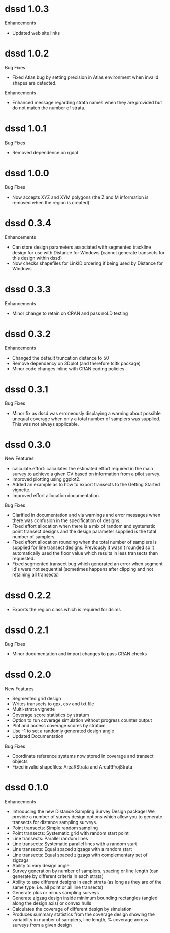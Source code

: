 # dssd 1.0.3

Enhancements

* Updated web site links

# dssd 1.0.2

Bug Fixes

* Fixed Atlas bug by setting precision in Atlas environment when invalid shapes are detected.
 
Enhancements

* Enhanced message regarding strata names when they are provided but do not match the number of strata. 

# dssd 1.0.1

Bug Fixes

* Removed dependence on rgdal

# dssd 1.0.0

Bug Fixes

* Now accepts XYZ and XYM polygons (the Z and M information is removed when the region is created)

# dssd 0.3.4

Enhancements

* Can store design parameters associated with segmented trackline design for use with Distance for Windows (cannot generate transects for this design within dssd)
* Now checks shapefiles for LinkID ordering if being used by Distance for Windows

# dssd 0.3.3

Enhancements

* Minor change to retain on CRAN and pass noLD testing

# dssd 0.3.2

Enhancements

* Changed the default truncation distance to 50
* Remove dependency on 3Dplot (and therefore tcltk package)
* Minor code changes inline with CRAN coding policies

# dssd 0.3.1

Bug Fixes

* Minor fix as dssd was erroneously displaying a warning about possible unequal coverage when only a total number of samplers was supplied. This was not always applicable.

# dssd 0.3.0

New Features

* calculate.effort: calculates the estimated effort required in the main survey to achieve a given CV based on information from a pilot survey.
* Improved plotting using ggplot2.
* Added an example as to how to export transects to the Getting Started vignette.
* Improved effort allocation documentation.

Bug Fixes

* Clarified in documentation and via warnings and error messages when there was confusion in the specification of designs.
* Fixed effort allocation when there is a mix of random and systematic point transect designs and the design parameter supplied is the total number of samplers.
* Fixed effort allocation rounding when the total number of samplers is supplied for line transect designs. Previously it wasn't rounded so it automatically used the floor value which results in less transects than requested.
* Fixed segmented transect bug which generated an error when segment id's were not sequential (sometimes happens after clipping and not retaining all transects)


# dssd 0.2.2

* Exports the region class which is required for dsims

# dssd 0.2.1

Bug Fixes

* Minor documentation and import changes to pass CRAN checks

# dssd 0.2.0

New Features

* Segmented grid design
* Writes transects to gpx, csv and txt file
* Multi-strata vignette
* Coverage score statistics by stratum
* Option to run coverage simulation without progress counter output
* Plot and access coverage scores by stratum
* Use -1 to set a randomly generated design angle
* Updated Documentation

Bug Fixes

* Coordinate reference systems now stored in coverage and transect objects
* Fixed invalid shapefiles: AreaRStrata and AreaRProjStrata

# dssd 0.1.0

Enhancements

* Introducing the new Distance Sampling Survey Design package! We provide a number of survey design options which allow you to generate transects for distance sampling surveys.
* Point transects: Simple random sampling
* Point transects: Systematic grid with random start point
* Line transects: Parallel random lines
* Line transects: Systematic parallel lines with a random start
* Line transects: Equal spaced zigzags with a random start
* Line transects: Equal spaced zigzags with complementary set of zigzags
* Ability to vary design angle
* Survey generation by number of samplers, spacing or line length (can generate by different criteria in each strata)
* Ability to use different designs in each strata (as long as they are of the same type, i.e. all point or all line transects)
* Generate plus or minus sampling surveys
* Generate zigzag design inside minimum bounding rectangles (angled along the design axis) or convex hulls
* Calculates the coverage of different design by simulation
* Produces summary statistics from the coverage design showing the variability in number of samplers, line length, % coverage across surveys from a given design
